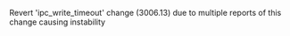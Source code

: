 Revert 'ipc_write_timeout' change (3006.13) due to multiple reports of this change causing instability
